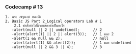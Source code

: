 ### Codecamp # 13
    1. นาย ณัฐพงษ์ ทองพึง
    2. Basic JS Part 2_Logical operators Lab # 1
        2.1 คำสั่งต่อไปนี้จะแสดงค่าเป็นอะไร
       -alert(null || 2 || undefined);      // 2
       -alert(alert(1) || 2 || alert(3));   // 1 และ 2
       -alert(1 && null && 2);              // null
       -alert(alert(1) && alert(2));        // 1 และ undefined
       -alert(null || 2 && 3 || 4);         // 3
